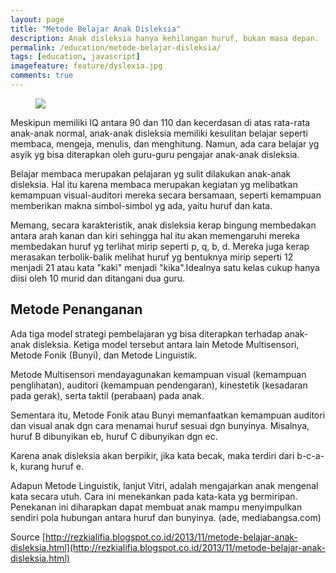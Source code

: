 ```yaml
---
layout: page
title: "Metode Belajar Anak Disleksia"
description: Anak disleksia hanya kehilangan huruf, bukan masa depan.
permalink: /education/metode-belajar-disleksia/
tags: [education, javascript]
imagefeature: feature/dyslexia.jpg
comments: true
---
```


<figure>
	<a href="https://ainiliyanamohdzailan.files.wordpress.com/2013/01/cropped-dis.jpg"><img src="https://ainiliyanamohdzailan.files.wordpress.com/2013/01/cropped-dis.jpg"></a>
</figure>

Meskipun memiliki IQ antara 90 dan 110 dan kecerdasan di atas rata-rata anak-anak normal, anak-anak disleksia memiliki kesulitan belajar seperti membaca, mengeja, menulis, dan menghitung. Namun, ada cara belajar yg asyik yg bisa diterapkan oleh guru-guru pengajar anak-anak disleksia.

Belajar membaca merupakan pelajaran yg sulit dilakukan anak-anak disleksia. Hal itu karena membaca merupakan kegiatan yg melibatkan kemampuan visual-auditori mereka secara bersamaan, seperti kemampuan memberikan makna simbol-simbol yg ada, yaitu huruf dan kata.

Memang, secara karakteristik, anak disleksia kerap bingung membedakan antara arah kanan dan kiri sehingga hal itu akan memengaruhi mereka membedakan huruf yg terlihat mirip seperti p, q, b, d. Mereka juga kerap merasakan terbolik-balik melihat huruf yg bentuknya mirip seperti 12 menjadi 21 atau kata "kaki" menjadi "kika".Idealnya satu kelas cukup hanya diisi oleh 10 murid dan ditangani dua guru.

## Metode Penanganan

Ada  tiga model strategi pembelajaran yg bisa diterapkan terhadap anak-anak disleksia. Ketiga model tersebut antara lain Metode Multisensori, Metode Fonik (Bunyi), dan Metode Linguistik.

Metode Multisensori mendayagunakan kemampuan visual (kemampuan penglihatan), auditori (kemampuan pendengaran), kinestetik (kesadaran pada gerak), serta taktil (perabaan) pada anak.

Sementara itu, Metode Fonik atau Bunyi memanfaatkan kemampuan auditori dan visual anak dgn cara menamai huruf sesuai dgn bunyinya. Misalnya, huruf B dibunyikan eb, huruf C dibunyikan dgn ec.

Karena anak disleksia akan berpikir, jika kata becak, maka terdiri dari b-c-a-k, kurang huruf e.

Adapun Metode Linguistik, lanjut Vitri, adalah mengajarkan anak mengenal kata secara utuh. Cara ini menekankan pada kata-kata yg bermiripan. Penekanan ini diharapkan dapat membuat anak mampu menyimpulkan sendiri pola hubungan antara huruf dan bunyinya. (ade, mediabangsa.com)


Source [http://rezkialifia.blogspot.co.id/2013/11/metode-belajar-anak-disleksia.html](http://rezkialifia.blogspot.co.id/2013/11/metode-belajar-anak-disleksia.html)
